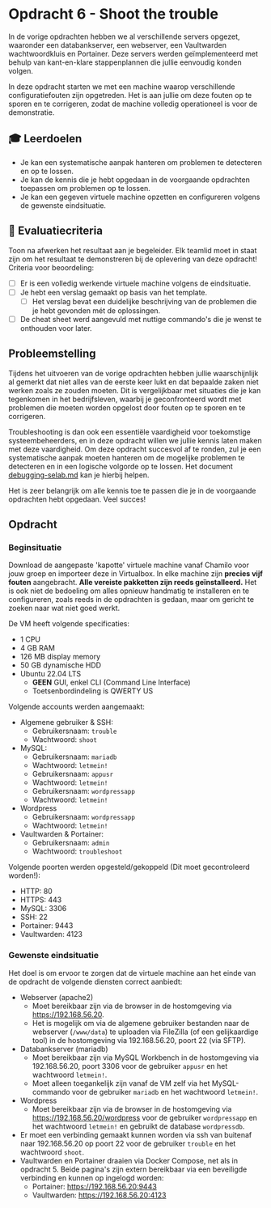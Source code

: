 # Opdracht 6 - Shoot the trouble

In de vorige opdrachten hebben we al verschillende servers opgezet, waaronder een databankserver, een webserver, een Vaultwarden wachtwoordkluis en Portainer. Deze servers werden geïmplementeerd met behulp van kant-en-klare stappenplannen die jullie eenvoudig konden volgen.

In deze opdracht starten we met een machine waarop verschillende configuratiefouten zijn opgetreden. Het is aan jullie om deze fouten op te sporen en te corrigeren, zodat de machine volledig operationeel is voor de demonstratie.

## :mortar_board: Leerdoelen

- Je kan een systematische aanpak hanteren om problemen te detecteren en op te lossen.
- Je kan de kennis die je hebt opgedaan in de voorgaande opdrachten toepassen om problemen op te lossen.
- Je kan een gegeven virtuele machine opzetten en configureren volgens de gewenste eindsituatie.

## :memo: Evaluatiecriteria

Toon na afwerken het resultaat aan je begeleider. Elk teamlid moet in staat zijn om het resultaat te demonstreren bij de oplevering van deze opdracht! Criteria voor beoordeling:

- [ ] Er is een volledig werkende virtuele machine volgens de eindsituatie.
- [ ] Je hebt een verslag gemaakt op basis van het template.
  - [ ] Het verslag bevat een duidelijke beschrijving van de problemen die je hebt gevonden mét de oplossingen.
- [ ] De cheat sheet werd aangevuld met nuttige commando's die je wenst te onthouden voor later.

## Probleemstelling

Tijdens het uitvoeren van de vorige opdrachten hebben jullie waarschijnlijk al gemerkt dat niet alles van de eerste keer lukt en dat bepaalde zaken niet werken zoals ze zouden moeten. Dit is vergelijkbaar met situaties die je kan tegenkomen in het bedrijfsleven, waarbij je geconfronteerd wordt met problemen die moeten worden opgelost door fouten op te sporen en te corrigeren.

Troubleshooting is dan ook een essentiële vaardigheid voor toekomstige systeembeheerders, en in deze opdracht willen we jullie kennis laten maken met deze vaardigheid. Om deze opdracht succesvol af te ronden, zul je een systematische aanpak moeten hanteren om de mogelijke problemen te detecteren en in een logische volgorde op te lossen. Het document [debugging-selab.md](../cheat-sheets/debugging-selab.md) kan je hierbij helpen.

Het is zeer belangrijk om alle kennis toe te passen die je in de voorgaande opdrachten hebt opgedaan. Veel succes!

## Opdracht

### Beginsituatie

Download de aangepaste 'kapotte' virtuele machine vanaf Chamilo voor jouw groep en importeer deze in Virtualbox. In elke machine zijn **precies vijf fouten** aangebracht. **Alle vereiste pakketten zijn reeds geïnstalleerd.** Het is ook niet de bedoeling om alles opnieuw handmatig te installeren en te configureren, zoals reeds in de opdrachten is gedaan, maar om gericht te zoeken naar wat niet goed werkt.

De VM heeft volgende specificaties:

- 1 CPU
- 4 GB RAM
- 126 MB display memory
- 50 GB dynamische HDD
- Ubuntu 22.04 LTS
  - **GEEN** GUI, enkel CLI (Command Line Interface)
  - Toetsenbordindeling is QWERTY US

Volgende accounts werden aangemaakt:

- Algemene gebruiker & SSH:
  - Gebruikersnaam: `trouble`
  - Wachtwoord: `shoot`
- MySQL:
  - Gebruikersnaam: `mariadb`
  - Wachtwoord: `letmein!`
  - Gebruikersnaam: `appusr`
  - Wachtwoord: `letmein!`
  - Gebruikersnaam: `wordpressapp`
  - Wachtwoord: `letmein!`
- Wordpress
  - Gebruikersnaam: `wordpressapp`
  - Wachtwoord: `letmein!`
- Vaultwarden & Portainer:
  - Gebruikersnaam: `admin`
  - Wachtwoord: `troubleshoot`

Volgende poorten werden opgesteld/gekoppeld (Dit moet gecontroleerd worden!):

- HTTP: 80
- HTTPS: 443
- MySQL: 3306
- SSH: 22
- Portainer: 9443
- Vaultwarden: 4123

### Gewenste eindsituatie

Het doel is om ervoor te zorgen dat de virtuele machine aan het einde van de opdracht de volgende diensten correct aanbiedt:

- Webserver (apache2)
  - Moet bereikbaar zijn via de browser in de hostomgeving via <https://192.168.56.20>.
  - Het is mogelijk om via de algemene gebruiker bestanden naar de webserver (`/www/data`) te uploaden via FileZilla (of een gelijkaardige tool) in de hostomgeving via 192.168.56.20, poort 22 (via SFTP).
- Databankserver (mariadb)
  - Moet bereikbaar zijn via MySQL Workbench in de hostomgeving via 192.168.56.20, poort 3306 voor de gebruiker `appusr` en het wachtwoord `letmein!`.
  - Moet alleen toegankelijk zijn vanaf de VM zelf via het MySQL-commando voor de gebruiker `mariadb` en het wachtwoord `letmein!`.
- Wordpress
  - Moet bereikbaar zijn via de browser in de hostomgeving via <https://192.168.56.20/wordpress> voor de gebruiker `wordpressapp` en het wachtwoord `letmein!` en gebruikt de database `wordpressdb`.
- Er moet een verbinding gemaakt kunnen worden via ssh van buitenaf naar 192.168.56.20 op poort 22 voor de gebruiker `trouble` en het wachtwoord `shoot`.
- Vaultwarden en Portainer draaien via Docker Compose, net als in opdracht 5. Beide pagina's zijn extern bereikbaar via een beveiligde verbinding en kunnen op ingelogd worden:
  - Portainer: <https://192.168.56.20:9443>
  - Vaultwarden: <https://192.168.56.20:4123>
